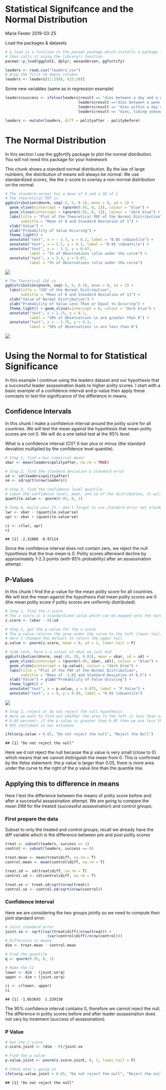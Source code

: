 Statistical Signifcance and the Normal Distribution
================
Marie Fester
2019-03-25

Load the packages & datasets

``` r
# p_load is a function in the pacman package which installs a package if haven't already and 
# then calls it using the library() function
pacman::p_load(ggplot2, dplyr, wesanderson, ggfortify)

leaders <- read.csv("leaders.csv")
# Drop the first 14 empty columns
leaders <- leaders[(1:250), (15:28)]
```

Some new variables (same as in regression example)

``` r
leaders$success <- ifelse(leaders$result == "dies between a day and a week"| 
                                 leaders$result =="dies between a week and a month"| 
                                 leaders$result == "dies within a day after the attack"|
                                 leaders$result == "dies, timing unknown", 1, 0)

leaders <- mutate(leaders, diff = polityafter - politybefore)
```

The Normal Distribution
=======================

In this section I use the ggfortify package to plot the normal distribution. You will not need this package for your homework

This chunk shows a standard normal distribution. By the law of large numbers, the distribution of means will always be normal. We use standardized scores, like the z-score to overlay a non-normal distribution on the normal.

``` r
# The standard normal has a mean of 0 and a SD of 1
# The theoretical PDF is
ggdistribution(dnorm, seq(-5, 5, 0.1), mean = 0, sd = 1) + 
  geom_vline(xintercept = (qnorm(0.95, 0, 1)), colour = "blue") + 
  geom_vline(xintercept = (qnorm(0.05, 0, 1)), colour = "dark blue") + 
  labs(title = "Plot of the Theoretical PDF of the Normal Distribution",
       subtitle = "Mean of 0 and Standard Deviation of 1") +
  xlab("Value") +
  ylab("Probability of Value Occuring") + 
  theme_light() + 
  annotate("text", x = - 1.7, y = 0.2, label = "0.05 \nQuantile") + 
  annotate("text", x = 1.7, y = 0.2, label = "0.95 \nQuantile") +
  annotate("text", x = - 3.3, y = 0.07, 
           label = "5% of Observations \nlie under the curve") +
  annotate("text", x = 3.3, y = 0.07, 
           label = "5% of Observations \nlie under the curve")
```

![](Statistical_Significance_and_the_Normal_Distribution_files/figure-markdown_github/unnamed-chunk-3-1.png)

``` r
# The Theretical CDF is
ggdistribution(pnorm, seq(-5, 5, 0.1), mean = 0, sd = 1) +
  labs(title = "CDF of the Normal Distribution", 
       subtitle = "Mean of 0 and Standard Deviation of 11") +
  xlab("Value of Normal Distribution") +
  ylab("Probability of Value Less Than or Equal to Occuring") +
  theme_light() + geom_vline(xintercept = 0, colour = "dark blue") +
  annotate("text", x = 2.75, y = 0.7, 
           label = "50% of Observations \n are greater than 0") +
  annotate("text", x = - 2.75, y = 0.3, 
           label = "50% of Observations \n are less than 0")
```

![](Statistical_Significance_and_the_Normal_Distribution_files/figure-markdown_github/unnamed-chunk-4-1.png)

Using the Normal to for Statistical Significance
================================================

In this example I continue using the leaders dataset and our hypothesis that a successful leader assassination leads to higher polity scores. I start with a basic example of a confidence interval and p-value then apply these concepts to test the significance of the difference in means.

Confidence Intervals
--------------------

In this chunk I make a confidence interval around the polity score for all countries. We will test the mean against the hypothesis that mean polity scores are not 0. We will do a one tailed test at the 95% level.

What is a confidence interval (CI)? X-bar plus or minus (the standard deviation multiplied by the confidence level quantile).

``` r
# Step 1, find x bar (empircal mean)
xbar <- mean(leaders$polityafter, na.rm = TRUE)

# Step 2, find the standard deviation & standard error
sd <- sd(leaders$polityafter)
se <- sd/sqrt(nrow(leaders))

# Step 3, find the confidence level quantile
# input the confidence level, mean, and sd of the distribution, it will give you a number
quantile.value <- qnorm(0.95, 0, 1)

# Step 4, build your CI ~ don't forget to use standard error not standard deviation
lwr <- xbar - (quantile.value*se)
upr <- xbar + (quantile.value*se)

ci <- c(lwr, upr)
ci
```

    ## [1] -2.32886 -0.97114

Since the confidence interval does not contain zero, we reject the null hypothesis that the true mean is 0. Polity scores afterward decline by approximately 1-2.3 points (with 95% probability) after an assassination attempt.

P-Values
--------

In this chunk I find the p-value for the mean polity score for all countries. We will test the mean against the hypothesis that mean polity scores are 0 (the mean polity score if polity scores are uniformly distributed).

``` r
# Step 1, find the z score
# The z score is a standardized value which can be mapped onto the normal distribution
z.score <- (xbar - 0)/sd

# Step 2, get the p-value for the z score
# The p-value returns the area under the curve to the left (lower tail) of the z score
# Here I changed the defualt to return the upper tail
p.value <- pnorm(z.score, mean = 0, sd = 1, lower.tail = F)

# Side note, here's a visual of what we just did
ggdistribution(dnorm, seq(-20, 20, 0.01), mean = xbar, sd = sd) + 
  geom_vline(xintercept = (qnorm(0.95, xbar, sd)), colour = "blue") + 
  geom_vline(xintercept = (p.value), colour = "dark blue") +
  labs(title = "Plot of the PDF of the Normal Distribution",
       subtitle = "Mean of -1.65 and Standard Deviation of 6.5") +
  xlab("Value") + ylab("Probability of Value Occuring") +
  theme_light() + 
  annotate("text", x = p.value, y = 0.075, label = "P Value") + 
  annotate("text", x = 9, y = 0.05, label = "0.95 \nQuantile")
```

![](Statistical_Significance_and_the_Normal_Distribution_files/figure-markdown_github/unnamed-chunk-6-1.png)

``` r
# Step 3, reject or do not reject the null hypothesis
# Here we want to find out whether the area to the left is less than or greater than
# 0.05 percent; if the p value is greater than 0.05 then we are less than 
# 95% confident in our estimate

ifelse(p.value > 0.05, "Do not reject the null", "Reject the Null")
```

    ## [1] "Do not reject the null"

Here we d not reject the null because the p value is very small (close to 0) which means that we cannot distinguish the mean from 0. This is confirmed by the ifelse statement: the p value is larger than 0.05, there is more area under the curve to the right of the p value line than the quantile line.

Applying this to difference in means
------------------------------------

Here I test the difference between the means of polity score before and after a successful assassination attempt. We are going to compare the mean DIM for the treated (successful assassination) and control groups.

### First prepare the data

Subset to only the treated and control groups; recall we already have the diff variable which is the difference between pre and post polity scores

``` r
treat <- subset(leaders, success == 1)
control <- subset(leaders, success == 0)

treat.mean <- mean(treat$diff, na.rm = T)
control.mean <- mean(control$diff, na.rm = T)

treat.sd <- sd(treat$diff, na.rm = T)
control.sd <- sd(control$diff, na.rm = T)

treat.se <- treat.sd/sqrt(nrow(treat))
control.se <- control.sd/sqrt(nrow(control))
```

### Confidence Interval

Here we are considering the two groups jointly so we need to compute their joint standard error.

``` r
# Joint standard error
joint.se <- sqrt((var(treat$diff)/nrow(treat)) + 
                   (var(control$diff)/nrow(control)))
# Difference in means
dim <- treat.mean - control.mean

# Find the quantile
q <- qnorm(0.95, 0, 1)

# Make the CI
lower <- dim - (joint.se*q)
upper <- dim + (joint.se*q)

ci <- c(lower, upper)
ci
```

    ## [1] -1.053693  1.239130

The 95% confidence interval contains 0, therefore we cannot reject the null. The difference in polity scores before and after leader assassination does not vary by treatment (success of assassination).

### P Value

``` r
# Get the z score
z.score.joint <- (dim - 0)/joint.se

# Find the p value
p.value.joint <- pnorm(z.score.joint, 0, 1, lower.tail = F)

# Check what's going on
ifelse(p.value.joint > 0.05, "Do not reject the null", "Reject the null")
```

    ## [1] "Do not reject the null"
